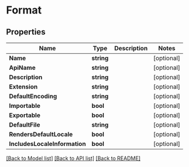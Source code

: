 # Format

## Properties

Name | Type | Description | Notes
------------ | ------------- | ------------- | -------------
**Name** | **string** |  | [optional] 
**ApiName** | **string** |  | [optional] 
**Description** | **string** |  | [optional] 
**Extension** | **string** |  | [optional] 
**DefaultEncoding** | **string** |  | [optional] 
**Importable** | **bool** |  | [optional] 
**Exportable** | **bool** |  | [optional] 
**DefaultFile** | **string** |  | [optional] 
**RendersDefaultLocale** | **bool** |  | [optional] 
**IncludesLocaleInformation** | **bool** |  | [optional] 

[[Back to Model list]](../README.md#documentation-for-models) [[Back to API list]](../README.md#documentation-for-api-endpoints) [[Back to README]](../README.md)


